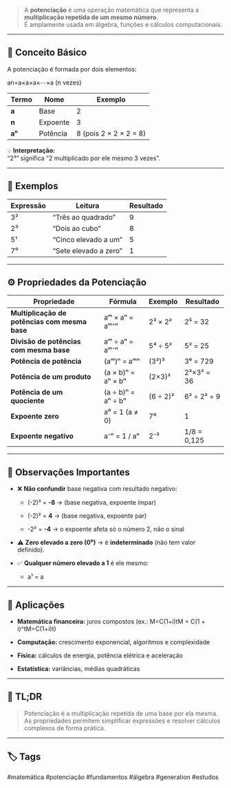 > A **potenciação** é uma operação matemática que representa a **multiplicação repetida de um mesmo número**.  
> É amplamente usada em álgebra, funções e cálculos computacionais.

---

## 🧠 Conceito Básico

A potenciação é formada por dois elementos:

an=a×a×a×⋯×a (n vezes)

|Termo|Nome|Exemplo|
|---|---|---|
|**a**|Base|2|
|**n**|Expoente|3|
|**aⁿ**|Potência|8 (pois 2 × 2 × 2 = 8)|

💡 **Interpretação:**  
“2³” significa “2 multiplicado por ele mesmo 3 vezes”.

---

## 📘 Exemplos

|Expressão|Leitura|Resultado|
|---|---|---|
|3²|“Três ao quadrado”|9|
|2³|“Dois ao cubo”|8|
|5¹|“Cinco elevado a um”|5|
|7⁰|“Sete elevado a zero”|1|

---

## ⚙️ Propriedades da Potenciação

|Propriedade|Fórmula|Exemplo|Resultado|
|---|---|---|---|
|**Multiplicação de potências com mesma base**|aᵐ × aⁿ = aᵐ⁺ⁿ|2³ × 2²|2⁵ = 32|
|**Divisão de potências com mesma base**|aᵐ ÷ aⁿ = aᵐ⁻ⁿ|5⁴ ÷ 5²|5² = 25|
|**Potência de potência**|(aᵐ)ⁿ = aᵐⁿ|(3²)³|3⁶ = 729|
|**Potência de um produto**|(a × b)ⁿ = aⁿ × bⁿ|(2×3)²|2²×3² = 36|
|**Potência de um quociente**|(a ÷ b)ⁿ = aⁿ ÷ bⁿ|(6 ÷ 2)²|6² ÷ 2² = 9|
|**Expoente zero**|a⁰ = 1 (a ≠ 0)|7⁰|1|
|**Expoente negativo**|a⁻ⁿ = 1 / aⁿ|2⁻³|1/8 = 0,125|

---

## 💬 Observações Importantes

- ❌ **Não confundir** base negativa com resultado negativo:
    
    - (-2)³ = **-8** → (base negativa, expoente ímpar)
        
    - (-2)² = **4** → (base negativa, expoente par)
        
    - -2² = **-4** → o expoente afeta só o número 2, não o sinal
        
- ⚠️ **Zero elevado a zero (0⁰)** → é **indeterminado** (não tem valor definido).
    
- ✅ **Qualquer número elevado a 1** é ele mesmo:
    
    - a¹ = a
        

---

## 🧮 Aplicações

- **Matemática financeira:** juros compostos (ex.: M=C(1+i)tM = C(1 + i)^tM=C(1+i)t)
    
- **Computação:** crescimento exponencial, algoritmos e complexidade
    
- **Física:** cálculos de energia, potência elétrica e aceleração
    
- **Estatística:** variâncias, médias quadráticas
    

---

## 🧾 TL;DR

> Potenciação é a multiplicação repetida de uma base por ela mesma.  
> As propriedades permitem simplificar expressões e resolver cálculos complexos de forma prática.

---

## 🏷️ Tags

#matemática #potenciação #fundamentos #álgebra #generation #estudos